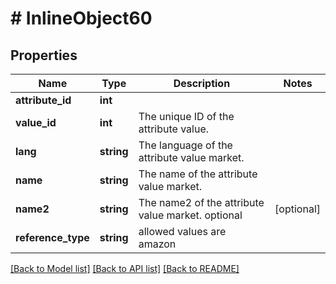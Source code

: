 # # InlineObject60

## Properties

Name | Type | Description | Notes
------------ | ------------- | ------------- | -------------
**attribute_id** | **int** |  | 
**value_id** | **int** | The unique ID of the attribute value. | 
**lang** | **string** | The language of the attribute value market. | 
**name** | **string** | The name of the attribute value market. | 
**name2** | **string** | The name2 of the attribute value market. optional | [optional] 
**reference_type** | **string** | allowed values are amazon | 

[[Back to Model list]](../../README.md#documentation-for-models) [[Back to API list]](../../README.md#documentation-for-api-endpoints) [[Back to README]](../../README.md)


